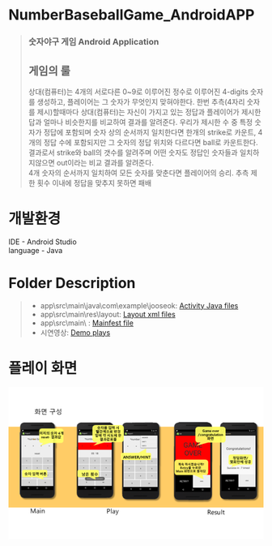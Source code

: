 # NumberBaseballGame_AndroidAPP
>### 숫자야구 게임 Android Application
>## 게임의 룰   
>상대(컴퓨터)는 4개의 서로다른 0~9로 이루어진 정수로 이루어진 4-digits 숫자를 생성하고, 플레이어는 그 숫자가 무엇인지 맞혀야한다. 한번 추측(4자리 숫자를 제시)할때마다 상대(컴퓨터)는 자신이 가지고 있는 정답과 플레이어가 제시한 답과 얼마나 비슷한지를 비교하여 결과를 알려준다. 우리가 제시한 수 중 특정 숫자가 정답에 포함되며 숫자 상의 순서까지 일치한다면 한개의 strike로 카운트, 4개의 정답 수에 포함되지만 그 숫자의 정답 위치와 다르다면 ball로 카운트한다. 결과로서 strike와 ball의 갯수를 알려주며 어떤 숫자도 정답인 숫자들과 일치하지않으면 out이라는 비교 결과를 알려준다.   
4개 숫자의 순서까지 일치하여 모든 숫자를 맞춘다면 플레이어의 승리. 추측 제한 횟수 이내에 정답을 맞추지 못하면 패배


# 개발환경
IDE - Android Studio   
language - Java   

# Folder Description
>- app\src\main\java\com\example\jooseok:   [Activity Java files](https://github.com/jonitox/NumberBaseballGame_AndroidAPP/tree/main/app/src/main/java/com/example/jooseok/project1)<BR>
>- app\src\main\res\layout:   [Layout xml files](https://github.com/jonitox/NumberBaseballGame_AndroidAPP/tree/main/app/src/main/res/layout)<BR>
>- app\src\main\ : [Mainfest file](https://github.com/jonitox/NumberBaseballGame_AndroidAPP/blob/main/app/src/main/AndroidManifest.xml)<BR> 
>- 시연영상:  [Demo plays](https://github.com/jonitox/NumberBaseballGame_AndroidAPP/tree/main/%EC%8B%9C%EC%97%B0%EC%98%81%EC%83%81)<BR>
  
  
# 플레이 화면
<img src="/시연영상/1.png" width="600px" height="300px" alt="1"></img>


